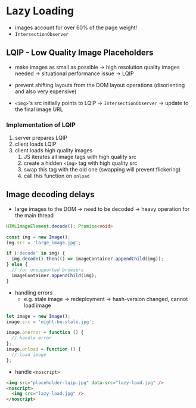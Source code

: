 # Lazy Loading

- images account for over 60% of the page weight!
- `IntersectionObserver`

## LQIP - Low Quality Image Placeholders

- make images as small as possible &rarr; high resolution quality images needed &rarr; situational performance issue &rarr; LQIP

- prevent shifting layouts from the DOM layout operations (disorienting and also very expensive)

- `<img>`'s src initially points to LQIP &rarr; `IntersectionObserver` &rarr; update to the final image URL

### Implementation of LQIP

1. server prepares LQIP
2. client loads LQIP
3. client loads high quality images
   1. JS iterates all image tags with high quality src
   2. create a hidden `<img>` tag with high quality src
   3. swap this tag with the old one (swapping will prevent flickering)
   4. call this function on `onload`

## Image decoding delays

- large images to the DOM &rarr; need to be decoded &rarr; heavy operation for the main thread

```ts
HTMLImageElement.decode(): Promise<void>
```

```js
const img = new Image();
img.src = 'large_image.jpg';

if ('decode' in img) {
  img.decode().then(() => imageContainer.appendChild(img));
} else {
  // for unsupported browsers
  imageContainer.appendChild(img);
}
```

- handling errors
  - e.g. stale image &rarr; redeployment &rarr; hash-version changed, cannot load image

```js
let image = new Image();
image.src = 'might-be-stale.jpg';

image.onerror = function () {
  // handle error
};
image.onload = function () {
  // load image
};
```

- handle `<noscript>`

```html
<img src="placeholder-lqip.jpg" data-src="lazy-load.jpg" />
<noscript>
  <img src="lazy-load.jpg" />
</noscript>
```
